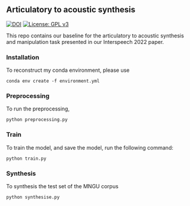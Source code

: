 
## Articulatory to acoustic synthesis



[![DOI](https://zenodo.org/badge/469740748.svg)](https://zenodo.org/badge/latestdoi/469740748) [![License: GPL v3](https://img.shields.io/badge/License-GPLv3-blue.svg)](https://www.gnu.org/licenses/gpl-3.0) 


This repo contains our baseline for the articulatory to acoustic synthesis and manipulation task presented in our Interspeech 2022 paper. 


### Installation

To reconstruct my conda environment, please use

```
conda env create -f environment.yml
```

### Preprocessing

To run the preprocessing,

```
python preprocessing.py
```

### Train

To train the model, and save the model, run the following command:

```
python train.py
```

### Synthesis

To synthesis the test set of the MNGU corpus
```
python synthesise.py
```




